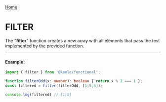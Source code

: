 [Home](./../../README.md)

# FILTER

The "**filter**" function creates a new array with all elements that pass the test implemented by the provided function.

--------------
#### Example:
``` typescript
import { filter } from '@kenla/functional';

function filterOdd(x: number): boolean { return x % 2 === 1 };
const filtered = filter(filterOdd, [1,5,8]);

console.log(filtered) // [1,5]
```
